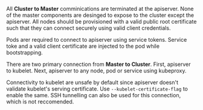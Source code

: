 All **Cluster to Master** comminications are terminated at the apiserver. None of the master components are desinged to expose to the cluster except the apiserver. All nodes should be provisioned with a valid public root certificate such that they can connect securely using valid client credentials. 

Pods arer required to connect to apiserver using service tokens. Service toke and a valid client certificate are injected to the pod while bootstrapping.

There are two primary connection from **Master to Cluster**. First, apiserver to kubelet. Next, apiserver to any node, pod or service using kubeproxy.

Connectivity to kubelet are unsafe by default since apiserver doesn't validate kubelet's serving certificate. Use `--kubelet-certificate-flag` to enable the same. SSH tunnelling can also be used for this connection, which is not reccomended.